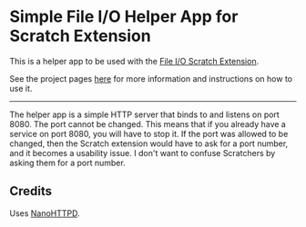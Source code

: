 # Simple File I/O Helper App for Scratch Extension
This is a helper app to be used with the [File I/O Scratch Extension](https://github.com/Znapi/scratchx-file-io/).

See the project pages [here](http://znapi.github.io/scratchx-file-io/) for more information and instructions on how to use it.

---

The helper app is a simple HTTP server that binds to and listens on port 8080. The port cannot be changed. This means that if you already have a service on port 8080, you will have to stop it. If the port was allowed to be changed, then the Scratch extension would have to ask for a port number, and it becomes a usability issue. I don't want to confuse Scratchers by asking them for a port number.

Credits
---
Uses [NanoHTTPD](http://nanohttpd.com).

